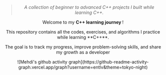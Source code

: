 <div align="center" >
<blockquote>
  <em>A collection of beginner to advanced C++ projects I built while learning C++.</em>
</blockquote>
<P>Welcome to my <strong> C++ learning journey </strong> !</P>  
<P>This repository contains all the codes, exercises, and algorithms I practice while learning **C++**.  </p>
<p>The goal is to track my progress, improve problem-solving skills, and share my growth as a developer</P>
  ![Mehdi's github activity graph](https://github-readme-activity-graph.vercel.app/graph?username=entlv&theme=tokyo-night)
</div>
